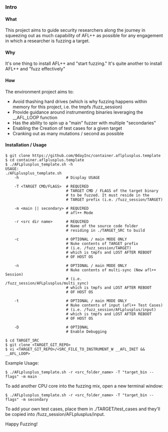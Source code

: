 ### **Intro** ###
#### **What** ####
This project aims to guide security researchers along the journey in squeezing out as much capability of AFL++ as possible for any engagement in which a researcher is fuzzing a target.

#### **Why** ####
It's one thing to install AFL++ and "start fuzzing."  It's quite another to install AFL++ and "fuzz effectively"


#### **How** ####
The environment project aims to:
- Avoid thashing hard drives (which is why fuzzing happens within memory for this project, i.e. the tmpfs /fuzz_session)
- Provide guidance around instrumenting binaries leveraging the __AFL_LOOP function
- Has the ability to spin up a "main" fuzzer with multiple "secondaries"
- Enabling the Creation of test cases for a given target
- Cranking out as many mutations / second as possible

#### **Installation / Usage** ####
```
$ git clone https://github.com/0dayInc/container.aflplusplus.template
$ cd container.aflplusplus.template
$ ./AFLplusplus_template.sh -h
USAGE:
./AFLplusplus_template.sh
    -h                     # Display USAGE

    -T <TARGET CMD/FLAGS>  # REQUIRED
                           # TARGET CMD / FLAGS of the target binary
                           # to be fuzzed. It must reside in the
                           # TARGET prefix (i.e. /fuzz_session/TARGET)

    -m <main || secondary> # REQUIRED
                           # afl++ Mode 

    -r <src dir name>      # REQUIRED
                           # Name of the source code folder
                           # residing in ./TARGET_SRC to build

    -c                     # OPTIONAL / main MODE ONLY
                           # Nuke contents of TARGET prefix
                           # (i.e. /fuzz_session/TARGET)
                           # which is tmpfs and LOST AFTER REBOOT
                           # OF HOST OS

    -n                     # OPTIONAL / main MODE ONLY
                           # Nuke contents of multi-sync (New afl++ Session)
                           # (i.e. /fuzz_session/AFLplusplus/multi_sync)
                           # which is tmpfs and LOST AFTER REBOOT
                           # OF HOST OS

    -t                     # OPTIONAL / main MODE ONLY
                           # Nuke contents of input (afl++ Test Cases)
                           # (i.e. /fuzz_session/AFLplusplus/input)
                           # which is tmpfs and LOST AFTER REBOOT
                           # OF HOST OS

    -D                     # OPTIONAL
                           # Enable Debugging

$ cd TARGET_SRC
$ git clone <TARGET_GIT_REPO>
$ vi <TARGET_GIT_REPO>/<SRC_FILE_TO_INSTRUMENT_W __AFL_INIT && __AFL_LOOP>
```

Example Usage:
```
$ ./AFLplusplus_template.sh -r <src_folder_name> -T "target_bin --flags" -m main
```

To add another CPU core into the fuzzing mix, open a new terminal window:
```
$ ./AFLplusplus_template.sh -r <src_folder_name> -T "target_bin --flags" -m secondary
```

To add your own test cases, place them in ./TARGET/test_cases and they'll be copied into /fuzz_session/AFLplusplus/input.

Happy Fuzzing!
